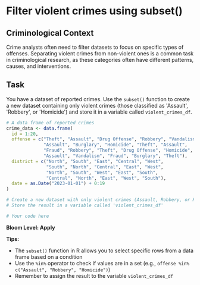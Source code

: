 # Filter violent crimes using subset()

## Criminological Context
Crime analysts often need to filter datasets to focus on specific types of offenses. Separating violent crimes from non-violent ones is a common task in criminological research, as these categories often have different patterns, causes, and interventions.

## Task
You have a dataset of reported crimes. Use the `subset()` function to create a new dataset containing only violent crimes (those classified as 'Assault', 'Robbery', or 'Homicide') and store it in a variable called `violent_crimes_df`.

```R
# A data frame of reported crimes
crime_data <- data.frame(
  id = 1:20,
  offense = c("Theft", "Assault", "Drug Offense", "Robbery", "Vandalism", 
              "Assault", "Burglary", "Homicide", "Theft", "Assault",
              "Fraud", "Robbery", "Theft", "Drug Offense", "Homicide",
              "Assault", "Vandalism", "Fraud", "Burglary", "Theft"),
  district = c("North", "South", "East", "Central", "West",
               "South", "North", "Central", "East", "West",
               "North", "South", "West", "East", "South",
               "Central", "North", "East", "West", "South"),
  date = as.Date("2023-01-01") + 0:19
)

# Create a new dataset with only violent crimes (Assault, Robbery, or Homicide)
# Store the result in a variable called 'violent_crimes_df'

# Your code here

```

**Bloom Level: Apply**

**Tips:** 
- The `subset()` function in R allows you to select specific rows from a data frame based on a condition
- Use the `%in%` operator to check if values are in a set (e.g., `offense %in% c("Assault", "Robbery", "Homicide")`)
- Remember to assign the result to the variable `violent_crimes_df`